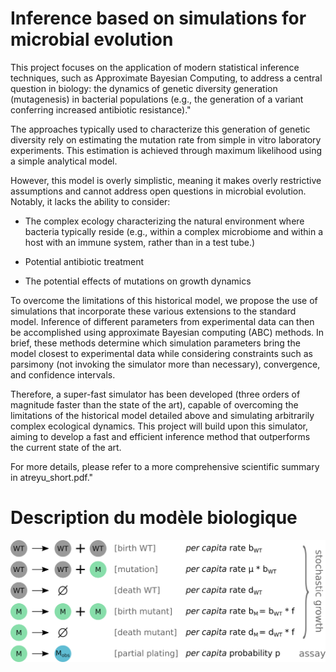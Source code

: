# Inference based on simulations for microbial evolution

This project focuses on the application of modern statistical inference techniques, such as Approximate Bayesian Computing, to address a central question in biology: the dynamics of genetic diversity generation (mutagenesis) in bacterial populations (e.g., the generation of a variant conferring increased antibiotic resistance)."

The approaches typically used to characterize this generation of genetic diversity rely on estimating the mutation rate from simple in vitro laboratory experiments. This estimation is achieved through maximum likelihood using a simple analytical model.

However, this model is overly simplistic, meaning it makes overly restrictive assumptions and cannot address open questions in microbial evolution. Notably, it lacks the ability to consider:

- The complex ecology characterizing the natural environment where bacteria typically reside (e.g., within a complex microbiome and within a host with an immune system, rather than in a test tube.)

- Potential antibiotic treatment

- The potential effects of mutations on growth dynamics

To overcome the limitations of this historical model, we propose the use of simulations that incorporate these various extensions to the standard model. Inference of different parameters from experimental data can then be accomplished using approximate Bayesian computing (ABC) methods. In brief, these methods determine which simulation parameters bring the model closest to experimental data while considering constraints such as parsimony (not invoking the simulator more than necessary), convergence, and confidence intervals.

Therefore, a super-fast simulator has been developed (three orders of magnitude faster than the state of the art), capable of overcoming the limitations of the historical model detailed above and simulating arbitrarily complex ecological dynamics. This project will build upon this simulator, aiming to develop a fast and efficient inference method that outperforms the current state of the art.

For more details, please refer to a more comprehensive scientific summary in atreyu_short.pdf."


# Description du modèle biologique
![description du modèle biologique de croissance avec mutation](model.png)






